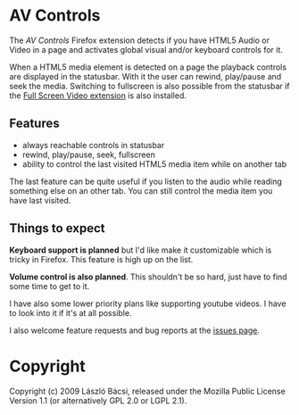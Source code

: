 # AV Controls

The *AV Controls* Firefox extension detects if you have HTML5 Audio or Video in a page and activates global visual and/or keyboard controls for it.

When a HTML5 media element is detected on a page the playback controls are displayed in the statusbar. With it the user can rewind, play/pause and seek the media. Switching to fullscreen is also possible from the statusbar if the [Full Screen Video extension][1] is also installed.

[1]: https://addons.mozilla.org/en-US/firefox/addon/12576

## Features

* always reachable controls in statusbar
* rewind, play/pause, seek, fullscreen
* ability to control the last visited HTML5 media item while on another tab

The last feature can be quite useful if you listen to the audio while reading something else on an other tab. You can still control the media item you have last visited.

## Things to expect

**Keyboard support is planned** but I'd like make it customizable which is tricky in Firefox. This feature is high up on the list.

**Volume control is also planned**. This shouldn't be so hard, just have to find some time to get to it.

I have also some lower priority plans like supporting youtube videos. I have to look into it if it's at all possible.

I also welcome feature requests and bug reports at the [issues page](issues).

# Copyright

Copyright (c) 2009 László Bácsi, released under the Mozilla Public License Version 1.1 (or alternatively GPL 2.0 or LGPL 2.1).
